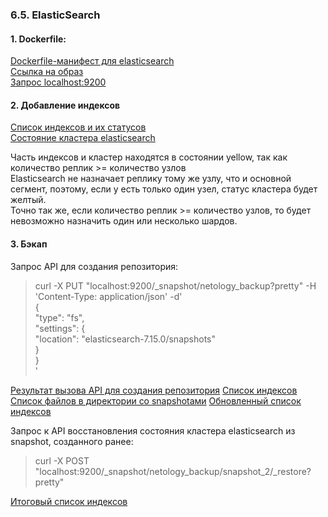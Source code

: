 ### 6.5. ElasticSearch
#### 1. Dockerfile:
[Dockerfile-манифест для elasticsearch](https://github.com/nprovorkova/devops-training/blob/master/06-db-05-elasticsearch/Dockerfile)
<br>[Ссылка на образ](https://hub.docker.com/repository/docker/provorkova/netology-elasticsearch)
<br>[Запрос localhost:9200](https://github.com/nprovorkova/devops-training/blob/master/06-db-05-elasticsearch/start-elasticsearch.jpg)

#### 2. Добавление индексов 
[Список индексов и их статусов](https://github.com/nprovorkova/devops-training/blob/master/06-db-05-elasticsearch/list-indices.jpg)
<br>[Состояние кластера elasticsearch](https://github.com/nprovorkova/devops-training/blob/master/06-db-05-elasticsearch/cluster-health.jpg)

Часть индексов и кластер находятся в состоянии yellow, так как 
количество реплик >= количество узлов
<br>Elasticsearch не назначает реплику тому же узлу, что и основной сегмент, поэтому, если у есть только один узел, статус кластера будет желтый.
<br>Точно так же, если количество реплик >= количество узлов, то будет невозможно назначить один или несколько шардов.


#### 3. Бэкап
Запрос API для создания репозитория:
>curl -X PUT "localhost:9200/_snapshot/netology_backup?pretty" -H 'Content-Type: application/json' -d'
<br>{
<br>"type": "fs",
<br>  "settings": {
<br>    "location": "elasticsearch-7.15.0/snapshots"
<br>  }
<br>}
<br>'

[Результат вызова API для создания репозитория](https://github.com/nprovorkova/devops-training/blob/master/06-db-05-elasticsearch/create-backup-repo.jpg)
[Список индексов](https://github.com/nprovorkova/devops-training/blob/master/06-db-05-elasticsearch/backup-list-indeces.jpg)
[Список файлов в директории со snapshotами](https://github.com/nprovorkova/devops-training/blob/master/06-db-05-elasticsearch/backup-list-snapshots.jpg)
[Обновленный список индексов](https://github.com/nprovorkova/devops-training/blob/master/06-db-05-elasticsearch/list-indeces-after-backup.jpg)

Запрос к API восстановления состояния кластера elasticsearch из snapshot, созданного ранее:

>curl -X POST "localhost:9200/_snapshot/netology_backup/snapshot_2/_restore?pretty"

[Итоговый список индексов](https://github.com/nprovorkova/devops-training/blob/master/06-db-05-elasticsearch/result-indeces-after-backup.jpg)



